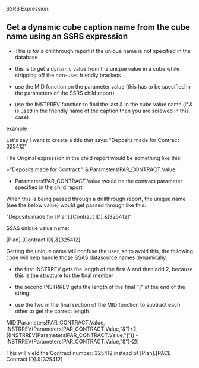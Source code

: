SSRS Expression:

## Get a dynamic cube caption name from the cube name using an SSRS expression

* This is for a drillthrough report if the unique name is not specified in the database

* this is to get a dynamic value from the unique value in a cube while stripping off the non-user friendly brackets

* use the MID function on the parameter value (this has to be specified in the parameters of the SSRS child report)

* use the INSTRREV function to find the last & in the cube value name (if & is used in the friendly name of the caption then you are screwed in this case)

example 

Let's say I want to create a title that says: "Deposits made for Contract 325412"

The Original expression in the child report would be something like this:

="Deposits made for Contract " & Parameters!PAR_CONTRACT.Value

* Parameters!PAR_CONTRACT.Value would be the contract parameter specified in the child report

When this is being passed through a drillthrough report, the unique name (see the below value) would get passed through like this:

"Deposits made for [Plan].[Contract ID].&[325412]" 

SSAS unique value name:

[Plan].[Contract ID].&[325412] 

Getting the unique name will confuse the user, so to avoid this, the following code will help handle those SSAS datasource names dynamically.

* the first INSTRREV gets the length of the first & and then add 2, because this is the structure for the final member 

* the second INSTRREV gets the length of the final "]" at the end of the string

* use the two in the final section of the MID function to subtract each other to get the correct length

MID(Parameters!PAR_CONTRACT.Value,
	INSTRREV(Parameters!PAR_CONTRACT.Value,"&")+2,
	((INSTRREV(Parameters!PAR_CONTRACT.Value,"]")) - INSTRREV(Parameters!PAR_CONTRACT.Value,"&")-2))

This will yield the Contract number: 325412 instead of [Plan].[PACE Contract ID].&[325412]
